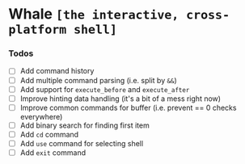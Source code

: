 # Whale `[the interactive, cross-platform shell]`

### Todos
- [ ] Add command history
- [ ] Add multiple command parsing (i.e. split by `&&`)
- [ ] Add support for `execute_before` and `execute_after`
- [ ] Improve hinting data handling (it's a bit of a mess right now)
- [ ] Improve common commands for buffer (i.e. prevent == 0 checks everywhere)
- [ ] Add binary search for finding first item
- [ ] Add `cd` command
- [ ] Add `use` command for selecting shell
- [ ] Add `exit` command